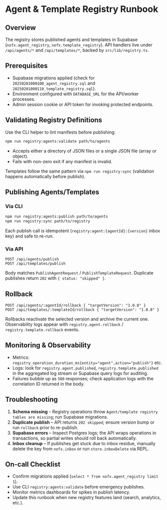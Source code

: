 # Agent & Template Registry Runbook

## Overview
The registry stores published agents and templates in Supabase (`nofx.agent_registry`, `nofx.template_registry`). API handlers live under `/api/agents/*` and `/api/templates/*`, backed by `src/lib/registry.ts`.

## Prerequisites
- Supabase migrations applied (check for `20250201000100_agent_registry.sql` and `20250201000110_template_registry.sql`).
- Environment configured with `DATABASE_URL` for the API/worker processes.
- Admin session cookie or API token for invoking protected endpoints.

## Validating Registry Definitions
Use the CLI helper to lint manifests before publishing:

```bash
npm run registry:agents:validate path/to/agents
```

- Accepts either a directory of JSON files or a single JSON file (array or object).
- Fails with non-zero exit if any manifest is invalid.

Templates follow the same pattern via `npm run registry:sync` (validation happens automatically before publish).

## Publishing Agents/Templates
### Via CLI
```bash
npm run registry:agents:publish path/to/agents
npm run registry:sync path/to/registry
```
Each publish call is idempotent (`registry:agent:{agentId}:{version}` inbox key) and safe to re-run.

### Via API
```
POST /api/agents/publish
POST /api/templates/publish
```
Body matches `PublishAgentRequest` / `PublishTemplateRequest`. Duplicate publishes return `202` with `{ status: "skipped" }`.

## Rollback
```
POST /api/agents/:agentId/rollback { "targetVersion": "1.0.0" }
POST /api/templates/:templateId/rollback { "targetVersion": "1.0.0" }
```
Rollbacks reactivate the selected version and archive the current one. Observability logs appear with `registry.agent.rollback` / `registry.template.rollback` events.

## Monitoring & Observability
- Metrics: `registry_operation_duration_ms{entity="agent",action="publish"}` etc.
- Logs: look for `registry.agent.published`, `registry.template.published` in the aggregated log stream or Supabase query logs for auditing.
- Failures bubble up as `500` responses; check application logs with the correlation ID returned in the body.

## Troubleshooting
1. **Schema missing** – Registry operations throw `Agent/template registry tables are missing`; run Supabase migrations.
2. **Duplicate publish** – API returns `202 skipped`; ensure version bump or run `rollback` prior to re-publish.
3. **Supabase errors** – Inspect Postgres logs; the API wraps operations in transactions, so partial writes should roll back automatically.
4. **Inbox cleanup** – If publishes get stuck due to inbox residue, manually delete the key from `nofx.inbox` or run `store.inboxDelete` via REPL.

## On-call Checklist
- Confirm migrations applied (`select * from nofx.agent_registry limit 1`).
- Use CLI `registry:agents:validate` before emergency publishes.
- Monitor metrics dashboards for spikes in publish latency.
- Update this runbook when new registry features land (search, analytics, etc.).
